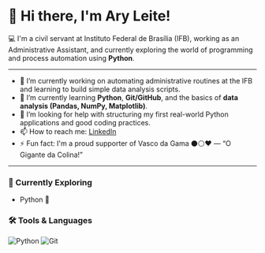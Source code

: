 
# 👋 Hi there, I'm Ary Leite!

💻 I'm a civil servant at Instituto Federal de Brasília (IFB), working as an Administrative Assistant, and currently exploring the world of programming and process automation using **Python**.  

---

- 🔭 I’m currently working on automating administrative routines at the IFB and learning to build simple data analysis scripts.
- 🌱 I’m currently learning **Python**, **Git/GitHub**, and the basics of **data analysis (Pandas, NumPy, Matplotlib)**.
- 🤔 I’m looking for help with structuring my first real-world Python applications and good coding practices.
- 📫 How to reach me: [LinkedIn](https://linkedin.com/in/aryleite)
- ⚡ Fun fact: I'm a proud supporter of Vasco da Gama ⚫⚪❤️ — “O Gigante da Colina!”

---

### 🧠 Currently Exploring
- Python 🐍

### 🛠️ Tools & Languages
![Python](https://img.shields.io/badge/Python-3776AB?style=for-the-badge&logo=python&logoColor=white)
![Git](https://img.shields.io/badge/Git-F05032?style=for-the-badge&logo=git&logoColor=white)



